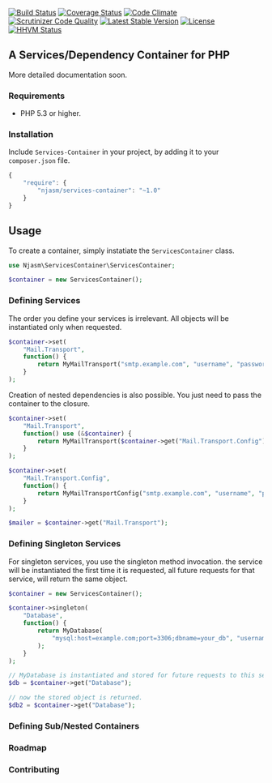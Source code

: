 [![Build Status](https://travis-ci.org/njasm/services-container.svg?branch=master)](https://travis-ci.org/njasm/services-container) [![Coverage Status](https://coveralls.io/repos/njasm/services-container/badge.png?branch=master)](https://coveralls.io/r/njasm/services-container?branch=master) [![Code Climate](https://codeclimate.com/github/njasm/services-container.png)](https://codeclimate.com/github/njasm/services-container) [![Scrutinizer Code Quality](https://scrutinizer-ci.com/g/njasm/services-container/badges/quality-score.png?b=master)](https://scrutinizer-ci.com/g/njasm/services-container/?branch=master)
[![Latest Stable Version](https://poser.pugx.org/njasm/services-container/v/stable.png)](https://packagist.org/packages/njasm/services-container) [![License](https://poser.pugx.org/njasm/services-container/license.png)](https://packagist.org/packages/njasm/services-container) 
[![HHVM Status](http://hhvm.h4cc.de/badge/njasm/services-container.png)](http://hhvm.h4cc.de/package/njasm/services-container)

## A Services/Dependency Container for PHP

More detailed documentation soon.

### Requirements

 - PHP 5.3 or higher.

### Installation

Include ``Services-Container`` in your project, by adding it to your ``composer.json`` file.

```javascript
{
    "require": {
        "njasm/services-container": "~1.0"
    }
}
```
## Usage

To create a container, simply instatiate the ``ServicesContainer`` class.

```php
use Njasm\ServicesContainer\ServicesContainer;

$container = new ServicesContainer();
```

### Defining Services

The order you define your services is irrelevant. All objects will be instantiated only when requested.
```php
$container->set(
    "Mail.Transport",
    function() {
        return MyMailTransport("smtp.example.com", "username", "password", 25);
    }
);
```
Creation of nested dependencies is also possible. You just need to pass the container to the closure.
```php
$container->set(
    "Mail.Transport",
    function() use (&$container) {
        return MyMailTransport($container->get("Mail.Transport.Config"));
    }
);

$container->set(
    "Mail.Transport.Config",
    function() {
        return MyMailTransportConfig("smtp.example.com", "username", "password", 25);
    }
);

$mailer = $container->get("Mail.Transport");
```

### Defining Singleton Services

For singleton services, you use the singleton method invocation. the service will be instantiated the first time
it is requested, all future requests for that service, will return the same object.

```php
$container = new ServicesContainer();

$container->singleton(
    "Database",
    function() {
        return MyDatabase(
            "mysql:host=example.com;port=3306;dbname=your_db", "username", "password"
        );
    }
);

// MyDatabase is instantiated and stored for future requests to this service.
$db = $container->get("Database");

// now the stored object is returned.
$db2 = $container->get("Database");

```
### Defining Sub/Nested Containers

### Roadmap

### Contributing

